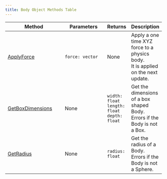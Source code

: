```yaml
---
title: Body Object Methods Table
---
```


<table><thead><tr><th width="230">Method</th><th width="196">Parameters</th><th>Returns</th><th>Description</th></tr></thead><tbody><tr><td><a href="../../api-reference/physics-api/body/methods/applyforce.md">ApplyForce</a></td><td><code>force: vector</code><br></td><td>None</td><td>Apply a one time XYZ force to a physics body. <br>It is applied on the next update.</td></tr><tr><td><a href="../../api-reference/physics-api/body/methods/getboxdimensions.md">GetBoxDimensions</a></td><td>None</td><td><code>width: float</code><br><code>length: float</code><br><code>depth: float</code></td><td>Get the dimensions of a box shaped Body. Errors if the Body is not a Box.</td></tr><tr><td><a href="../../api-reference/physics-api/body/methods/getradius.md">GetRadius</a></td><td>None</td><td><code>radius: float</code></td><td>Get the radius of a Body. Errors if the Body is not a Sphere.</td></tr></tbody></table>
